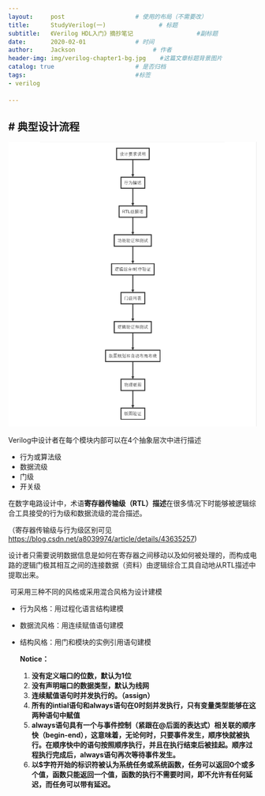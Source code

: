 ```yaml
---
layout:     post                    # 使用的布局（不需要改）
title:      StudyVerilog(一)               # 标题 
subtitle:   《Verilog HDL入门》摘抄笔记					 #副标题
date:       2020-02-01              # 时间
author:     Jackson                      # 作者
header-img: img/verilog-chapter1-bg.jpg    #这篇文章标题背景图片
catalog: true                       # 是否归档
tags:                               #标签
- verilog

---
```


## # 典型设计流程

![1580615942635](../img/verilogProcess.png)

Verilog中设计者在每个模块内部可以在4个抽象层次中进行描述

* 行为或算法级
* 数据流级
* 门级
* 开关级

​	在数字电路设计中，术语**寄存器传输级（RTL）描述**在很多情况下时能够被逻辑综合工具接受的行为级和数据流级的混合描述。

（寄存器传输级与行为级区别可见<https://blog.csdn.net/a8039974/article/details/43635257>)

​	设计者只需要说明数据信息是如何在寄存器之间移动以及如何被处理的，而构成电路的逻辑门极其相互之间的连接数据（资料）由逻辑综合工具自动地从RTL描述中提取出来。

​	可采用三种不同的风格或采用混合风格为设计建模

* 行为风格：用过程化语言结构建模

* 数据流风格：用连续赋值语句建模

* 结构风格：用门和模块的实例引用语句建模

  **Notice：**

  1. **没有定义端口的位数，默认为1位**
  2. **没有声明端口的数据类型，默认为线网**
  3. **连续赋值语句时并发执行的。（assign）**
  4. **所有的intial语句和always语句在0时刻并发执行，只有变量类型能够在这两种语句中赋值**
  5. **always语句具有一个与事件控制（紧跟在@后面的表达式）相关联的顺序快（begin-end），这意味着，无论何时，只要事件发生，顺序快就被执行。在顺序快中的语句按照顺序执行，并且在执行结束后被挂起。顺序过程执行完成后，always语句再次等待事件发生。**
  6. **以$字符开始的标识符被认为系统任务或系统函数，任务可以返回0个或多个值，函数只能返回一个值，函数的执行不需要时间，即不允许有任何延迟，而任务可以带有延迟。**